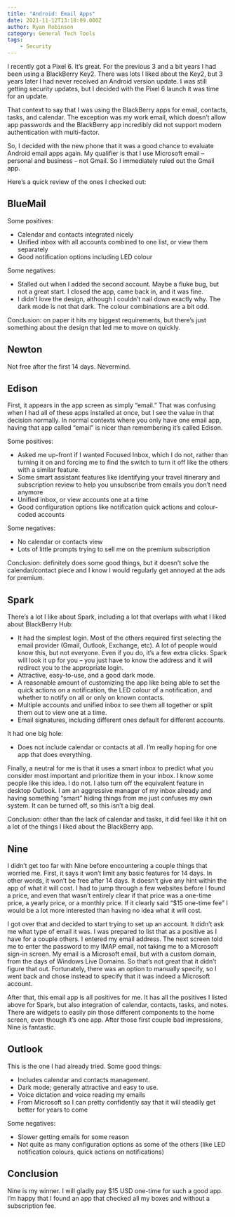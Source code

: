 ```yaml
---
title: "Android: Email Apps"
date: 2021-11-12T13:18:09.000Z
author: Ryan Robinson
category: General Tech Tools
tags:
    - Security
---
```


I recently got a Pixel 6. It’s great. For the previous 3 and a bit years I had been using a BlackBerry Key2. There was lots I liked about the Key2, but 3 years later I had never received an Android version update. I was still getting security updates, but I decided with the Pixel 6 launch it was time for an update.

That context to say that I was using the BlackBerry apps for email, contacts, tasks, and calendar. The exception was my work email, which doesn’t allow app passwords and the BlackBerry app incredibly did not support modern authentication with multi-factor.

So, I decided with the new phone that it was a good chance to evaluate Android email apps again. My qualifier is that I use Microsoft email – personal and business – not Gmail. So I immediately ruled out the Gmail app.

Here’s a quick review of the ones I checked out:

## BlueMail

Some positives:

- Calendar and contacts integrated nicely
- Unified inbox with all accounts combined to one list, or view them separately
- Good notification options including LED colour

Some negatives:

- Stalled out when I added the second account. Maybe a fluke bug, but not a great start. I closed the app, came back in, and it was fine.
- I didn’t love the design, although I couldn’t nail down exactly why. The dark mode is not that dark. The colour combinations are a bit odd.

Conclusion: on paper it hits my biggest requirements, but there’s just something about the design that led me to move on quickly.

## Newton

Not free after the first 14 days. Nevermind.

## Edison

First, it appears in the app screen as simply “email.” That was confusing when I had all of these apps installed at once, but I see the value in that decision normally. In normal contexts where you only have one email app, having that app called “email” is nicer than remembering it’s called Edison.

Some positives:

- Asked me up-front if I wanted Focused Inbox, which I do not, rather than turning it on and forcing me to find the switch to turn it off like the others with a similar feature.
- Some smart assistant features like identifying your travel itinerary and subscription review to help you unsubscribe from emails you don’t need anymore
- Unified inbox, or view accounts one at a time
- Good configuration options like notification quick actions and colour-coded accounts

Some negatives:

- No calendar or contacts view
- Lots of little prompts trying to sell me on the premium subscription

Conclusion: definitely does some good things, but it doesn’t solve the calendar/contact piece and I know I would regularly get annoyed at the ads for premium.

## Spark

There’s a lot I like about Spark, including a lot that overlaps with what I liked about BlackBerry Hub:

- It had the simplest login. Most of the others required first selecting the email provider (Gmail, Outlook, Exchange, etc). A lot of people would know this, but not everyone. Even if you do, it’s a few extra clicks. Spark will look it up for you – you just have to know the address and it will redirect you to the appropriate login.
- Attractive, easy-to-use, and a good dark mode.
- A reasonable amount of customizing the app like being able to set the quick actions on a notification, the LED colour of a notification, and whether to notify on all or only on known contacts.
- Multiple accounts and unified inbox to see them all together or split them out to view one at a time.
- Email signatures, including different ones default for different accounts.

It had one big hole:

- Does not include calendar or contacts at all. I’m really hoping for one app that does everything.

Finally, a neutral for me is that it uses a smart inbox to predict what you consider most important and prioritize them in your inbox. I know some people like this idea. I do not. I also turn off the equivalent feature in desktop Outlook. I am an aggressive manager of my inbox already and having something “smart” hiding things from me just confuses my own system. It can be turned off, so this isn’t a big deal.

Conclusion: other than the lack of calendar and tasks, it did feel like it hit on a lot of the things I liked about the BlackBerry app.

## Nine

I didn’t get too far with Nine before encountering a couple things that worried me. First, it says it won’t limit any basic features for 14 days. In other words, it won’t be free after 14 days. It doesn’t give any hint within the app of what it will cost. I had to jump through a few websites before I found a price, and even that wasn’t entirely clear if that price was a one-time price, a yearly price, or a monthly price. If it clearly said “$15 one-time fee” I would be a lot more interested than having no idea what it will cost.

I got over that and decided to start trying to set up an account. It didn’t ask me what type of email it was. I was prepared to list that as a positive as I have for a couple others. I entered my email address. The next screen told me to enter the password to my IMAP email, not taking me to a Microsoft sign-in screen. My email is a Microsoft email, but with a custom domain, from the days of Windows Live Domains. So that’s not great that it didn’t figure that out. Fortunately, there was an option to manually specify, so I went back and chose instead to specify that it was indeed a Microsoft account.

After that, this email app is all positives for me. It has all the positives I listed above for Spark, but also integration of calendar, contacts, tasks, and notes. There are widgets to easily pin those different components to the home screen, even though it’s one app. After those first couple bad impressions, Nine is fantastic.

## Outlook

This is the one I had already tried. Some good things:

- Includes calendar and contacts management.
- Dark mode; generally attractive and easy to use.
- Voice dictation and voice reading my emails
- From Microsoft so I can pretty confidently say that it will steadily get better for years to come

Some negatives:

- Slower getting emails for some reason
- Not quite as many configuration options as some of the others (like LED notification colours, quick actions on notifications)

## Conclusion

Nine is my winner. I will gladly pay $15 USD one-time for such a good app. I’m happy that I found an app that checked all my boxes and without a subscription fee.
